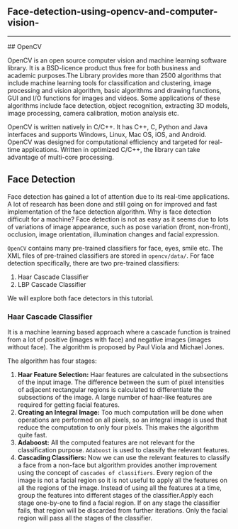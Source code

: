 <h2> Face-detection-using-opencv-and-computer-vision- </h2>
<hr>
## OpenCV

OpenCV is an open source computer vision and machine learning software library. It is a BSD-licence product thus free for both business and academic purposes.The Library provides more than 2500 algorithms that include machine learning tools for classification and clustering, image processing and vision algorithm, basic algorithms and drawing functions, GUI and I/O functions for images and videos. Some applications of these algorithms include face detection, object recognition, extracting 3D models, image processing, camera calibration, motion analysis etc.

OpenCV is written natively in C/C++. It has C++, C, Python and Java interfaces and supports Windows, Linux, Mac OS, iOS, and Android. OpenCV was designed for computational efficiency and targeted for real-time applications. Written in optimized C/C++, the library can take advantage of multi-core processing.

## Face Detection

Face detection has gained a lot of attention due to its real-time applications. A lot of research has been done and still going on for improved and fast implementation of the face detection algorithm. Why is face detection difficult for a machine? Face detection is not as easy as it seems due to lots of variations of image appearance, such as pose variation (front, non-front), occlusion, image orientation, illumination changes and facial expression.

`OpenCV` contains many pre-trained classifiers for face, eyes, smile etc. The XML files of pre-trained classifiers are stored in `opencv/data/`. For face detection specifically, there are two pre-trained classifiers:

1. Haar Cascade Classifier
2. LBP Cascade Classifier


We will explore both face detectors in this tutorial. 

### Haar Cascade Classifier

It is a machine learning based approach where a cascade function is trained from a lot of positive (images with face) and negative images (images without face). The algorithm is proposed by Paul Viola and Michael Jones.

The algorithm has four stages:

1. **Haar Feature Selection:** Haar features are calculated in the subsections of the input image. The difference between the sum of pixel intensities of adjacent rectangular regions is calculated to differentiate the subsections of the image. A large number of haar-like features are required for getting facial features.
2. **Creating an Integral Image:** Too much computation will be done when operations are performed on all pixels, so an integral image is used that reduce the computation to only four pixels. This makes the algorithm quite fast.
3. **Adaboost:** All the computed features are not relevant for the classification purpose. `Adaboost` is used to classify the relevant features.
4. **Cascading Classifiers:** Now we can use the relevant features to classify a face from a non-face but algorithm provides another improvement using the concept of `cascades of classifiers`. Every region of the image is not a facial region so it is not useful to apply all the features on all the regions of the image. Instead of using all the features at a time, group the features into different stages of the classifier.Apply each stage one-by-one to find a facial region. If on any stage the classifier fails, that region will be discarded from further iterations. Only the facial region will pass all the stages of the classifier.   
